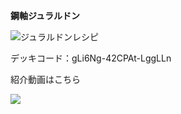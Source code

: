 __鋼軸ジュラルドン__

![ジュラルドンレシピ](https://i.imgur.com/LtIrEFn.png)

デッキコード：gLi6Ng-42CPAt-LggLLn

紹介動画はこちら

[![](https://img.youtube.com/vi/SsKpVX3n65I/0.jpg)](https://www.youtube.com/watch?v=SsKpVX3n65I)
